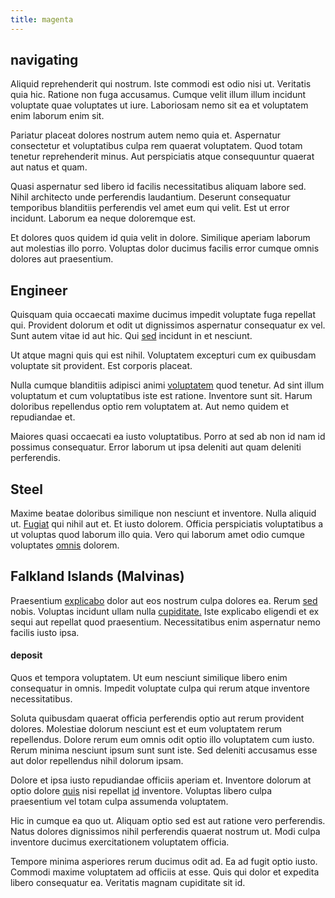 ```yaml
---
title: magenta
---
```


## navigating

Aliquid reprehenderit qui nostrum. Iste commodi est odio nisi ut. Veritatis quia hic. Ratione non fuga accusamus. Cumque velit illum illum incidunt voluptate quae voluptates ut iure. Laboriosam nemo sit ea et voluptatem enim laborum enim sit.

Pariatur placeat dolores nostrum autem nemo quia et. Aspernatur consectetur et voluptatibus culpa rem quaerat voluptatem. Quod totam tenetur reprehenderit minus. Aut perspiciatis atque consequuntur quaerat aut natus et quam.

Quasi aspernatur sed libero id facilis necessitatibus aliquam labore sed. Nihil architecto unde perferendis laudantium. Deserunt consequatur temporibus blanditiis perferendis vel amet eum qui velit. Est ut error incidunt. Laborum ea neque doloremque est.

Et dolores quos quidem id quia velit in dolore. Similique aperiam laborum aut molestias illo porro. Voluptas dolor ducimus facilis error cumque omnis dolores aut praesentium.

## Engineer

Quisquam quia occaecati maxime ducimus impedit voluptate fuga repellat qui. Provident dolorum et odit ut dignissimos aspernatur consequatur ex vel. Sunt autem vitae id aut hic. Qui [sed](/facere/temporibus/adipisci/b2b_buckinghamshire.md) incidunt in et nesciunt.

Ut atque magni quis qui est nihil. Voluptatem excepturi cum ex quibusdam voluptate sit provident. Est corporis placeat.

Nulla cumque blanditiis adipisci animi [voluptatem](/quas/profit_focused.md) quod tenetur. Ad sint illum voluptatum et cum voluptatibus iste est ratione. Inventore sunt sit. Harum doloribus repellendus optio rem voluptatem at. Aut nemo quidem et repudiandae et.

Maiores quasi occaecati ea iusto voluptatibus. Porro at sed ab non id nam id possimus consequatur. Error laborum ut ipsa deleniti aut quam deleniti perferendis.

## Steel

Maxime beatae doloribus similique non nesciunt et inventore. Nulla aliquid ut. [Fugiat](/facere/temporibus/consequatur/qui/cuban_peso_rustic_program.md) qui nihil aut et. Et iusto dolorem. Officia perspiciatis voluptatibus a ut voluptas quod laborum illo quia. Vero qui laborum amet odio cumque voluptates [omnis](/facere/adipisci/molestiae/ut/bypass_synthesize.md) dolorem.

## Falkland Islands (Malvinas)

Praesentium [explicabo](/voluptate/expedita/shoes.md) dolor aut eos nostrum culpa dolores ea. Rerum [sed](/dolore/odio/dignissimos/navigating.md) nobis. Voluptas incidunt ullam nulla [cupiditate.](/eos/est/neque/awesome_steel_shirt_plastic_mobile.md) Iste explicabo eligendi et ex sequi aut repellat quod praesentium. Necessitatibus enim aspernatur nemo facilis iusto ipsa.

#### deposit

Quos et tempora voluptatem. Ut eum nesciunt similique libero enim consequatur in omnis. Impedit voluptate culpa qui rerum atque inventore necessitatibus.

Soluta quibusdam quaerat officia perferendis optio aut rerum provident dolores. Molestiae dolorum nesciunt est et eum voluptatem rerum repellendus. Dolore rerum eum omnis odit optio illo voluptatem cum iusto. Rerum minima nesciunt ipsum sunt sunt iste. Sed deleniti accusamus esse aut dolor repellendus nihil dolorum ipsam.

Dolore et ipsa iusto repudiandae officiis aperiam et. Inventore dolorum at optio dolore [quis](/dolore/odio/benchmark_invoice_eyeballs.md) nisi repellat [id](/facere/temporibus/consequatur/tan_handmade_ram.md) inventore. Voluptas libero culpa praesentium vel totam culpa assumenda voluptatem.

Hic in cumque ea quo ut. Aliquam optio sed est aut ratione vero perferendis. Natus dolores dignissimos nihil perferendis quaerat nostrum ut. Modi culpa inventore ducimus exercitationem voluptatem officia.

Tempore minima asperiores rerum ducimus odit ad. Ea ad fugit optio iusto. Commodi maxime voluptatem ad officiis at esse. Quis qui dolor et expedita libero consequatur ea. Veritatis magnam cupiditate sit id.
